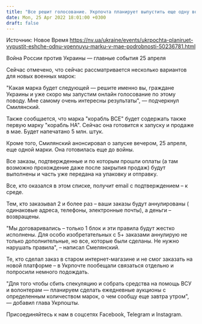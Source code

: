 ```yaml
---
title: "Все решит голосование. Укрпочта планирует выпустить еще одну военную марку"
date: Mon, 25 Apr 2022 18:01:00 +0300
draft: false
---
```

Источник: Новое Время https://nv.ua/ukraine/events/ukrpochta-planiruet-vypustit-eshche-odnu-voennuyu-marku-v-mae-podrobnosti-50236781.html


 Война России против Украины — главные события 25 апреля

Сейчас отмечено, что сейчас рассматривается несколько вариантов для новых военных марок:

"Какая марка будет следующей — решите именно вы, граждане Украины и уже скоро мы запустим онлайн голосование по этому поводу. Мне самому очень интересны результаты", — подчеркнул Смилянский.

 Также сообщается, что марка "корабль ВСЕ" будет содержать также первую марку "корабль НА". Сейчас она готовится к запуску и продаже в мае. Будет напечатано 5 млн. штук.

Кроме того, Смилянский анонсировал о запуске вечером, 25 апреля, еще одной марки. Она готовилась еще до войны.

Все заказы, подтвержденные и по которым прошли оплаты (а там возможно прохождение даже после закрытия продаж) будут выполнены и часть уже передана на упаковку и отправку.

Все, кто оказался в этом списке, получит email с подтверждением – к среде.

Тем, кто заказывал 2 и более раз – ваши заказы будут аннулированы ( одинаковые адреса, телефоны, электронные почты), а деньги – возвращены.

"Мы договаривались – только 1 блок и эти правила будут жестко исполнены. Для особо изобретательных с 5+ заказами аннулирую не только дополнительные, но все, которые были сделаны. Не нужно нарушать правила", – написал Смелянский.

Те, кто сделал заказ в старом интернет-магазине и не смог заказать на новой платформе – в Укрпочте пообещали связаться отдельно и попросили немного подождать.

"Для того чтобы сбить спекуляцию и собрать средства на помощь ВСУ и волонтерам — планируем сделать ежедневные аукционы с определенным количеством марок, о чем сообщу еще завтра утром", — добавил глава Укрпошты.

Присоединяйтесь к нам в соцсетях Facebook, Telegram и Instagram.

